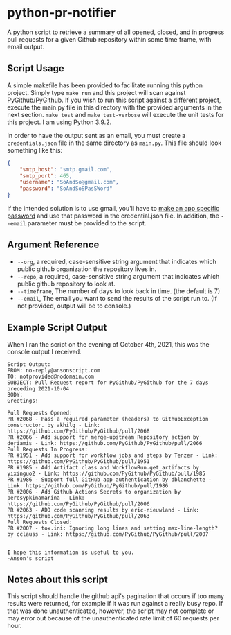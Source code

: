 # python-pr-notifier
A python script to retrieve a summary of all opened, closed, and in progress pull requests for a given Github repository within some time frame, with email output.

## Script Usage
A simple makefile has been provided to facilitate running this python project.  Simply type `make run` and this project will scan against PyGithub/PyGithub.  If you wish to run this script against a different project, execute the main.py file in this directory with the provided arguments in the next section. `make test` and `make test-verbose` will execute the unit tests for this project. I am using Python 3.9.2.

In order to have the output sent as an email, you must create a `credentials.json` file in the same directory as `main.py`.  This file should look something like this:
``` json
{
    "smtp_host": "smtp.gmail.com",
    "smtp_port": 465,
    "username": "SoAndSo@gmail.com",
    "password": "SoAndSoSPasSWord"
}
```
If the intended solution is to use gmail, you'll have to [make an app specific password](https://support.google.com/accounts/answer/185833?hl=en) and use that password in the credential.json file.  In addition, the `--email` parameter must be provided to the script.

## Argument Reference
- `--org`, a required, case-sensitive string argument that indicates which public github organization the repository lives in.
- `--repo`, a required, case-sensitive string argument that indicates which public github repository to look at.
- `--timeframe`, The number of days to look back in time. (the default is 7)
- `--email`, The email you want to send the results of the script run to.  (If not provided, output will be to console.)

## Example Script Output
When I ran the script on the evening of October 4th, 2021, this was the console output I received.

```
Script Output:
FROM: no-reply@ansonscript.com
TO: notprovided@nodomain.com
SUBJECT: Pull Request report for PyGithub/PyGithub for the 7 days preceding 2021-10-04
BODY:
Greetings!

Pull Requests Opened:
PR #2068 - Pass a required parameter (headers) to GithubException constructor. by akhilg - Link: https://github.com/PyGithub/PyGithub/pull/2068
PR #2066 - Add support for merge-upstream Repository action by deriamis - Link: https://github.com/PyGithub/PyGithub/pull/2066
Pull Requests In Progress:
PR #1951 - Add support for workflow jobs and steps by Tenzer - Link: https://github.com/PyGithub/PyGithub/pull/1951
PR #1985 - Add Artifact class and WorkflowRun.get_artifacts by yixinguo2 - Link: https://github.com/PyGithub/PyGithub/pull/1985
PR #1986 - Support full GitHub app authentication by dblanchette - Link: https://github.com/PyGithub/PyGithub/pull/1986
PR #2006 - Add Github Actions Secrets to organization by peresypkinamarina - Link: https://github.com/PyGithub/PyGithub/pull/2006
PR #2063 - ADD code scanning results by eric-nieuwland - Link: https://github.com/PyGithub/PyGithub/pull/2063
Pull Requests Closed:
PR #2007 - tox.ini: Ignoring long lines and setting max-line-length? by cclauss - Link: https://github.com/PyGithub/PyGithub/pull/2007


I hope this information is useful to you.
-Anson's script
```

## Notes about this script
This script should handle the github api's pagination that occurs if too many results were returned, for example if it was run against a really busy repo.  If that was done unauthenticated, however, the script may not complete or may error out because of the unauthenticated rate limit of 60 requests per hour.